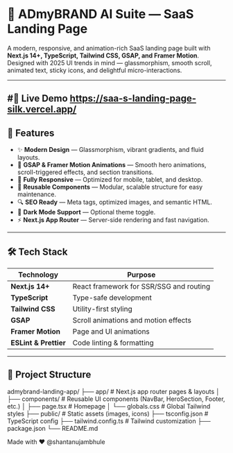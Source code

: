 # 🚀 ADmyBRAND AI Suite — SaaS Landing Page

A modern, responsive, and animation-rich SaaS landing page built with **Next.js 14+, TypeScript, Tailwind CSS, GSAP, and Framer Motion**.  
Designed with 2025 UI trends in mind — glassmorphism, smooth scroll, animated text, sticky icons, and delightful micro-interactions.

---

#📸 Live Demo
    https://saa-s-landing-page-silk.vercel.app/
---

## 📌 Features

- ✨ **Modern Design** — Glassmorphism, vibrant gradients, and fluid layouts.
- 🎯 **GSAP & Framer Motion Animations** — Smooth hero animations, scroll-triggered effects,           and section transitions.
- 📱 **Fully Responsive** — Optimized for mobile, tablet, and desktop.
- 🎨 **Reusable Components** — Modular, scalable structure for easy maintenance.
- 🔍 **SEO Ready** — Meta tags, optimized images, and semantic HTML.
- 🌙 **Dark Mode Support** — Optional theme toggle.
- ⚡ **Next.js App Router** — Server-side rendering and fast navigation.

---

## 🛠 Tech Stack

| Technology       | Purpose |
|------------------|---------|
| **Next.js 14+**  | React framework for SSR/SSG and routing |
| **TypeScript**   | Type-safe development |
| **Tailwind CSS** | Utility-first styling |
| **GSAP**         | Scroll animations and motion effects |
| **Framer Motion**| Page and UI animations |
| **ESLint & Prettier** | Code linting & formatting |

---

## 📂 Project Structure
admybrand-landing-app/
├── app/ # Next.js app router pages & layouts
│ ├── components/ # Reusable UI components (NavBar, HeroSection, Footer, etc.)
│ ├── page.tsx # Homepage
│ └── globals.css # Global Tailwind styles
├── public/ # Static assets (images, icons)
├── tsconfig.json # TypeScript config
├── tailwind.config.ts # Tailwind customization
├── package.json
└── README.md

Made with ❤️ @shantanujambhule
